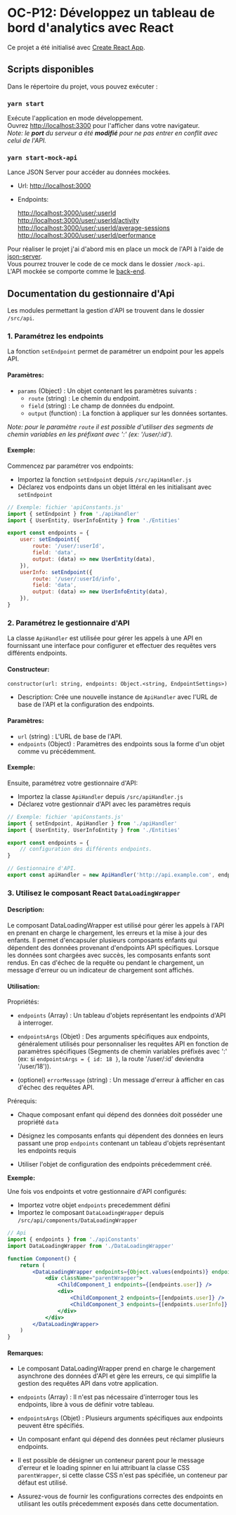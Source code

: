 # OC-P12: Développez un tableau de bord d'analytics avec React

Ce projet a été initialisé avec [Create React App](https://github.com/facebook/create-react-app).

## Scripts disponibles

Dans le répertoire du projet, vous pouvez exécuter :

### `yarn start`

Exécute l'application en mode développement.\
Ouvrez [http://localhost:3300](http://localhost:3300) pour l'afficher dans votre navigateur.\
_Note: le **port** du serveur a été **modifié** pour ne pas entrer en conflit avec celui de l'API._

### `yarn start-mock-api`

Lance JSON Server pour accéder au données mockées.

-   Url: <http://localhost:3000>

-   Endpoints:

    <http://localhost:3000/user/:userId>\
    <http://localhost:3000/user/:userId/activity>\
    <http://localhost:3000/user/:userId/average-sessions>\
    <http://localhost:3000/user/:userId/performance>

Pour réaliser le projet j'ai d'abord mis en place un mock de l'API à l'aide de [json-server](https://github.com/typicode/json-server).\
Vous pourrez trouver le code de ce mock dans le dossier `/mock-api`.\
L'API mockée se comporte comme le [back-end](https://github.com/OpenClassrooms-Student-Center/P9-front-end-dashboard).

## Documentation du gestionnaire d'Api

Les modules permettant la gestion d'API se trouvent dans le dossier `/src/api`.

### 1. Paramétrez les endpoints

La fonction `setEndpoint` permet de paramétrer un endpoint pour les appels API.

#### Paramètres:

-   `params` (Object) : Un objet contenant les paramètres suivants :
    -   `route` (string) : Le chemin du endpoint.
    -   `field` (string) : Le champ de données du endpoint.
    -   `output` (function) : La fonction à appliquer sur les données sortantes.

_Note: pour le paramètre `route` il est possible d'utiliser des segments de chemin variables en les préfixant avec ':' (ex: '/user/:id')._

#### Exemple:

Commencez par paramétrer vos endpoints:

-   Importez la fonction `setEndpoint` depuis `/src/apiHandler.js`
-   Déclarez vos endpoints dans un objet littéral en les initialisant avec `setEndpoint`

```javascript
// Exemple: fichier 'apiConstants.js'
import { setEndpoint } from './apiHandler'
import { UserEntity, UserInfoEntity } from './Entities'

export const endpoints = {
    user: setEndpoint({
        route: '/user/:userId',
        field: 'data',
        output: (data) => new UserEntity(data),
    }),
    userInfo: setEndpoint({
        route: '/user/:userId/info',
        field: 'data',
        output: (data) => new UserInfoEntity(data),
    }),
}
```

### 2. Paramétrez le gestionnaire d'API

La classe `ApiHandler` est utilisée pour gérer les appels à une API en fournissant une interface pour configurer et effectuer des requêtes vers différents endpoints.

#### Constructeur:

`constructor(url: string, endpoints: Object.<string, EndpointSettings>)`

-   Description: Crée une nouvelle instance de `ApiHandler` avec l'URL de base de l'API et la configuration des endpoints.

#### Paramètres:

-   `url` (string) : L'URL de base de l'API.
-   `endpoints` (Object) : Paramètres des endpoints sous la forme d'un objet comme vu précédemment.

#### Exemple:

Ensuite, paramétrez votre gestionnaire d'API:

-   Importez la classe `ApiHandler` depuis `/src/apiHandler.js`
-   Déclarez votre gestionnair d'API avec les paramètres requis

```javascript
// Exemple: fichier 'apiConstants.js'
import { setEndpoint, ApiHandler } from './apiHandler'
import { UserEntity, UserInfoEntity } from './Entities'

export const endpoints = {
    // configuration des différents endpoints.
}

// Gestionnaire d'API.
export const apiHandler = new ApiHandler('http://api.example.com', endpoints)
```

### 3. Utilisez le composant React `DataLoadingWrapper`

#### Description:

Le composant DataLoadingWrapper est utilisé pour gérer les appels à l'API en prenant en charge le chargement, les erreurs et la mise à jour des enfants. Il permet d'encapsuler plusieurs composants enfants qui dépendent des données provenant d'endpoints API spécifiques. Lorsque les données sont chargées avec succès, les composants enfants sont rendus. En cas d'échec de la requête ou pendant le chargement, un message d'erreur ou un indicateur de chargement sont affichés.

#### Utilisation:

Propriétés:

-   `endpoints` (Array) : Un tableau d'objets représentant les endpoints d'API à interroger.

-   `endpointsArgs` (Objet) : Des arguments spécifiques aux endpoints, généralement utilisés pour personnaliser les requêtes API en fonction de paramètres spécifiques (Segments de chemin variables préfixés avec ':' (ex: si `endpointsArgs = { id: 18 }`, la route '/user/:id' deviendra '/user/18')).

-   (optionel) `errorMessage` (string) : Un message d'erreur à afficher en cas d'échec des requêtes API.

Prérequis:

-   Chaque composant enfant qui dépend des données doit posséder une propriété `data`

-   Désignez les composants enfants qui dépendent des données en leurs passant une prop `endpoints` contenant un tableau d'objets représentant les endpoints requis

-   Utiliser l'objet de configuration des endpoints précedemment créé.

**Exemple:**

Une fois vos endpoints et votre gestionnaire d'API configurés:

-   Importez votre objet `endpoints` precedemment défini
-   Importez le composant `DataLoadingWrapper` depuis `/src/api/components/DataLoadingWrapper`

```jsx
// Api
import { endpoints } from './apiConstants'
import DataLoadingWrapper from './DataLoadingWrapper'

function Component() {
    return (
        <DataLoadingWrapper endpoints={Object.values(endpoints)} endpointsArgs={{ userId: 18 }}>
            <div className="parentWrapper">
                <ChildComponent_1 endpoints={[endpoints.user]} />
                <div>
                    <ChildComponent_2 endpoints={[endpoints.user]} />
                    <ChildComponent_3 endpoints={[endpoints.userInfo]} />
                </div>
            </div>
        </DataLoadingWrapper>
    )
}
```

#### Remarques:

-   Le composant DataLoadingWrapper prend en charge le chargement asynchrone des données d'API et gère les erreurs, ce qui simplifie la gestion des requêtes API dans votre application.

-   `endpoints` (Array) : Il n'est pas nécessaire d'interroger tous les endpoints, libre à vous de définir votre tableau.

-   `endpointsArgs` (Objet) : Plusieurs arguments spécifiques aux endpoints peuvent être spécifiés.

-   Un composant enfant qui dépend des données peut réclamer plusieurs endpoints.

-   Il est possible de désigner un conteneur parent pour le message d'erreur et le loading spinner en lui attribuant la classe CSS `parentWrapper`, si cette classe CSS n'est pas spécifiée, un conteneur par défaut est utilisé.

-   Assurez-vous de fournir les configurations correctes des endpoints en utilisant les outils précedemment exposés dans cette documentation.
